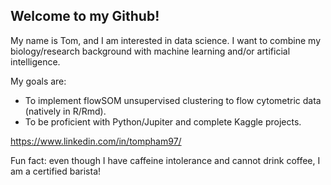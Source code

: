 ## Welcome to my Github!
My name is Tom, and I am interested in data science. I want to combine my biology/research background with machine learning and/or
artificial intelligence.

My goals are:

- To implement flowSOM unsupervised clustering to flow cytometric data (natively in R/Rmd).
- To be proficient with Python/Jupiter and complete Kaggle projects.  

https://www.linkedin.com/in/tompham97/

Fun fact: even though I have caffeine intolerance and cannot drink coffee, I am a certified barista!
<!---
hungpham15/hungpham15 is a ✨ special ✨ repository because its `README.md` (this file) appears on your GitHub profile.
You can click the Preview link to take a look at your changes.
--->
